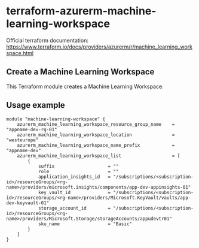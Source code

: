 # terraform-azurerm-machine-learning-workspace

Official terraform documentation: <https://www.terraform.io/docs/providers/azurerm/r/machine_learning_workspace.html>

## Create a Machine Learning Workspace

This Terraform module creates a Machine Learning Workspace.

## Usage example

```hcl
module "machine-learning-workspace" {
    azurerm_machine_learning_workspace_resource_group_name    = "appname-dev-rg-01"
    azurerm_machine_learning_workspace_location               = "westeurope"
    azurerm_machine_learning_workspace_name_prefix            = "appname-dev"
    azurerm_machine_learning_workspace_list                   = [
        {
            suffix                    = ""
            role                      = ""
            application_insights_id   = "/subscriptions/<subscription-id>/resourceGroups/<rg-name>/providers/microsoft.insights/components/app-dev-appinsights-01"
            key_vault_id              = "/subscriptions/<subscription-id>/resourceGroups/<rg-name>/providers/Microsoft.KeyVault/vaults/app-dev-keyvault-01"
            storage_account_id        = "/subscriptions/<subscription-id>/resourceGroups/<rg-name>/providers/Microsoft.Storage/storageAccounts/appudevtr01"
            sku_name                  = "Basic"
        }
    ]
}
```
